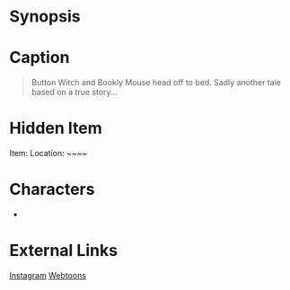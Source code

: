 # Synopsis


# Caption
> Button Witch and Bookly Mouse head off to bed. Sadly another tale based on a true story...

# Hidden Item
Item: 
Location: ~~~~

# Characters
* 

# External Links
[Instagram]()
[Webtoons](https://www.webtoons.com/en/challenge/twistwood-tales/60-button-witch-and-bookly-mouse/viewer?title_no=344740&episode_no=65)